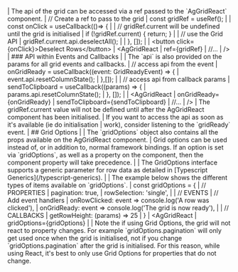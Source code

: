 <framework-specific-section frameworks="react">
| The api of the grid can be accessed via a ref passed to the `AgGridReact` component.
</framework-specific-section>

<framework-specific-section frameworks="react">
<snippet transform={false} language="jsx">
| // Create a ref to pass to the grid
| const gridRef = useRef();
|
| const onClick = useCallback(()=> {
|     
|    // gridRef.current will be undefined until the grid is initialised
|    if (!gridRef.current) { return; }
|
|     // use the Grid API
|     gridRef.current.api.deselectAll();
|
| }, []);
|
| &lt;button click={onClick}>Deselect Rows&lt;/button>
| &lt;AgGridReact
|     ref={gridRef}
|     //...
| />
</snippet>
</framework-specific-section>

<framework-specific-section frameworks="react">
| ### API within Events and Callbacks
|
| The `api` is also provided on the params for all grid events and callbacks.
</framework-specific-section>

<framework-specific-section frameworks="react">
<snippet transform={false} language="jsx">
| // access api from the event
| onGridReady = useCallback((event: GridReadyEvent) => {
|     event.api.resetColumnState();
| },[]);
|
| // access api from callback params
| sendToClipboard = useCallback((params) => {
|     params.api.resetColumnState();
| }, []);
|
| &lt;AgGridReact
|     onGridReady={onGridReady}
|     sendToClipboard={sendToClipboard}
|     //...
| />
</snippet>
</framework-specific-section>

<framework-specific-section frameworks="react">
<note>
| The gridRef.current value will not be defined until after the AgGridReact component has been initialised.
| If you want to access the api as soon as it's available (ie do initialisation
| work), consider listening to the `gridReady` event.
</note>
</framework-specific-section>

<framework-specific-section frameworks="react">
| ## Grid Options
|
| The `gridOptions` object also contains all the props available on the AgGridReact component.
| Grid options can be used instead of, or in addition to, normal framework bindings. If an option is set via `gridOptions`, as well as a property on the component, then the component property will take precedence.
|
| The GridOptions interface supports a generic parameter for row data as detailed in [Typescript Generics](/typescript-generics).
|
| The example below shows the different types of items available on `gridOptions`.
</framework-specific-section>

<framework-specific-section frameworks="react">
<snippet transform={false} language="jsx">
| const gridOptions = {
|     // PROPERTIES
|     pagination: true,
|     rowSelection: 'single',
|
|     // EVENTS
|     // Add event handlers
|     onRowClicked: event => console.log('A row was clicked'),
|     onGridReady: event => console.log('The grid is now ready'),
|
|     // CALLBACKS
|     getRowHeight: (params) => 25
| }
| &lt;AgGridReact
|     gridOptions={gridOptions}
|
</snippet>
</framework-specific-section>

<framework-specific-section frameworks="react">
| Note the if using Grid Options, the grid will not react to property changes. For example `gridOptions.pagination` will only get used once when the grid is initialised, not if you change `gridOptions.pagination` after the grid is initialised. For this reason, while using React, it's best to only use Grid Options for properties that do not change.
</framework-specific-section>
